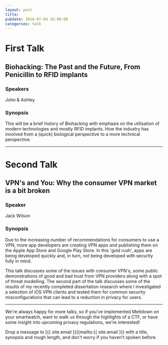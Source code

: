 ```yaml
---
layout: post
title:
pubdate: 2018-07-04 16:00:00
categories: talk
---
```


# First Talk

## Biohacking: The Past and the Future, From Penicillin to RFID implants

### Speakers

John & Ashley

### Synopsis

This will be a brief history of Biohacking with emphasis on the utilisation of modern technologies and mostly RFID implants.
How the industry has involved from a (quick) biological perspective to a more technical perspective.

<hr>

# Second Talk

## VPN's and You: Why the consumer VPN market is a bit broken

### Speaker

Jack Wilson

### Synopsis

Due to the increasing number of recommendations for consumers to use a VPN, more app developers are creating VPN apps
and publishing them on the Apple App Store and Google Play Store. In this 'gold rush', apps are being developed quickly
and, in turn, not being developed with security fully in mind.

This talk discusses some of the issues with consumer VPN's, some public demonstrations of good and bad trust from VPN
providers along with a spot of threat modelling. The second part of the talk discusses some of the results of my recently
completed dissertation research where I investigated a selection of iOS VPN clients and tested them for common security
misconfigurations that can lead to a reduction in privacy for users.

<hr>

We're always happy for more talks, so if you've implemented Meltdown on your smartwatch,
want to walk us through the highlights of a CTF, or have some insight into upcoming privacy
regulations, we're interested!

Drop a message to [{{ site.email }}](mailto:{{ site.email }}) with a title,
synopsis and rough length, and don't worry if you haven't spoken before.

